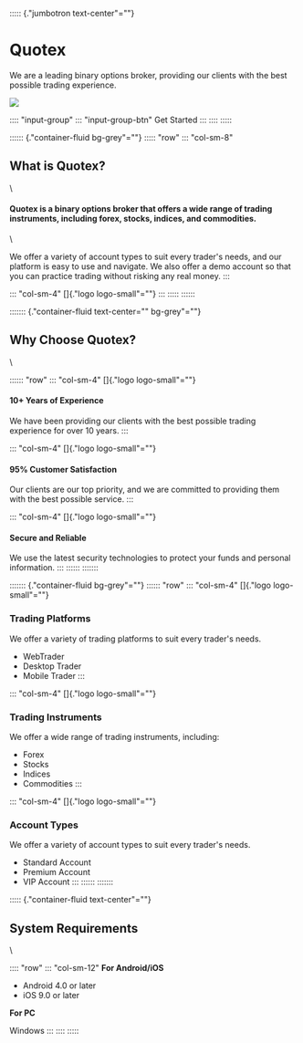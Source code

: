 ::::: {."jumbotron text-center"=""}
# Quotex

We are a leading binary options broker, providing our clients with the
best possible trading experience.

[![](https://static.quotex.io/files/4_en/300_250.jpg)](https://traff.sbs/brokerqxlid)

:::: \"input-group\"
::: \"input-group-btn\"
Get Started
:::
::::
:::::

:::::: {."container-fluid bg-grey"=""}
::::: \"row\"
::: \"col-sm-8\"
## What is Quotex?

\

#### Quotex is a binary options broker that offers a wide range of trading instruments, including forex, stocks, indices, and commodities.

\

We offer a variety of account types to suit every trader\'s needs, and
our platform is easy to use and navigate. We also offer a demo account
so that you can practice trading without risking any real money.
:::

::: \"col-sm-4\"
[]{."logo logo-small"=""}
:::
:::::
::::::

::::::: {."container-fluid text-center="" bg-grey"=""}
## Why Choose Quotex?

\

:::::: \"row\"
::: \"col-sm-4\"
[]{."logo logo-small"=""}

#### 10+ Years of Experience

We have been providing our clients with the best possible trading
experience for over 10 years.
:::

::: \"col-sm-4\"
[]{."logo logo-small"=""}

#### 95% Customer Satisfaction

Our clients are our top priority, and we are committed to providing them
with the best possible service.
:::

::: \"col-sm-4\"
[]{."logo logo-small"=""}

#### Secure and Reliable

We use the latest security technologies to protect your funds and
personal information.
:::
::::::
:::::::

::::::: {."container-fluid bg-grey"=""}
:::::: \"row\"
::: \"col-sm-4\"
[]{."logo logo-small"=""}

### Trading Platforms

We offer a variety of trading platforms to suit every trader\'s needs.

-   WebTrader
-   Desktop Trader
-   Mobile Trader
:::

::: \"col-sm-4\"
[]{."logo logo-small"=""}

### Trading Instruments

We offer a wide range of trading instruments, including:

-   Forex
-   Stocks
-   Indices
-   Commodities
:::

::: \"col-sm-4\"
[]{."logo logo-small"=""}

### Account Types

We offer a variety of account types to suit every trader\'s needs.

-   Standard Account
-   Premium Account
-   VIP Account
:::
::::::
:::::::

::::: {."container-fluid text-center"=""}
## System Requirements

\

:::: \"row\"
::: \"col-sm-12\"
**For Android/iOS**

-   Android 4.0 or later
-   iOS 9.0 or later

**For PC**

Windows
:::
::::
:::::

